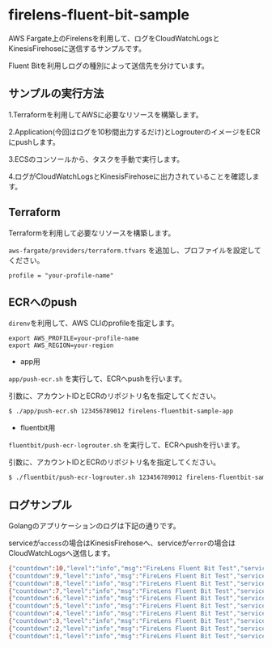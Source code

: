 # firelens-fluent-bit-sample

AWS Fargate上のFirelensを利用して、ログをCloudWatchLogsとKinesisFirehoseに送信するサンプルです。

Fluent Bitを利用しログの種別によって送信先を分けています。

## サンプルの実行方法

1.Terraformを利用してAWSに必要なリソースを構築します。

2.Application(今回はログを10秒間出力するだけ)とLogrouterのイメージをECRにpushします。

3.ECSのコンソールから、タスクを手動で実行します。

4.ログがCloudWatchLogsとKinesisFirehoseに出力されていることを確認します。

## Terraform

Terraformを利用して必要なリソースを構築します。

`aws-fargate/providers/terraform.tfvars` を追加し、プロファイルを設定してください。

```
profile = "your-profile-name"
```

## ECRへのpush

`direnv`を利用して、AWS CLIのprofileを指定します。

```.envrc
export AWS_PROFILE=your-profile-name
export AWS_REGION=your-region
```

- app用

`app/push-ecr.sh` を実行して、ECRへpushを行います。

引数に、アカウントIDとECRのリポジトリ名を指定してください。

```bash
$ ./app/push-ecr.sh 123456789012 firelens-fluentbit-sample-app
```

- fluentbit用

`fluentbit/push-ecr-logrouter.sh` を実行して、ECRへpushを行います。


引数に、アカウントIDとECRのリポジトリ名を指定してください。

```bash
$ ./fluentbit/push-ecr-logrouter.sh 123456789012 firelens-fluentbit-sample-logrouter
```

## ログサンプル
Golangのアプリケーションのログは下記の通りです。

serviceが`access`の場合はKinesisFirehoseへ、serviceが`error`の場合はCloudWatchLogsへ送信します。


```bash
{"countdown":10,"level":"info","msg":"FireLens Fluent Bit Test","service":"error","time":"2020-01-24T21:25:05+09:00"}
{"countdown":9,"level":"info","msg":"FireLens Fluent Bit Test","service":"access","time":"2020-01-24T21:25:06+09:00"}
{"countdown":8,"level":"info","msg":"FireLens Fluent Bit Test","service":"error","time":"2020-01-24T21:25:07+09:00"}
{"countdown":7,"level":"info","msg":"FireLens Fluent Bit Test","service":"access","time":"2020-01-24T21:25:08+09:00"}
{"countdown":6,"level":"info","msg":"FireLens Fluent Bit Test","service":"error","time":"2020-01-24T21:25:09+09:00"}
{"countdown":5,"level":"info","msg":"FireLens Fluent Bit Test","service":"access","time":"2020-01-24T21:25:10+09:00"}
{"countdown":4,"level":"info","msg":"FireLens Fluent Bit Test","service":"error","time":"2020-01-24T21:25:11+09:00"}
{"countdown":3,"level":"info","msg":"FireLens Fluent Bit Test","service":"access","time":"2020-01-24T21:25:12+09:00"}
{"countdown":2,"level":"info","msg":"FireLens Fluent Bit Test","service":"error","time":"2020-01-24T21:25:13+09:00"}
{"countdown":1,"level":"info","msg":"FireLens Fluent Bit Test","service":"access","time":"2020-01-24T21:25:14+09:00"}
```

